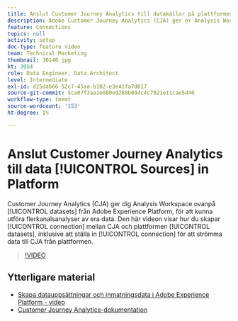 ```yaml
---
title: Anslut Customer Journey Analytics till datakällor på plattformen
description: Adobe Customer Journey Analytics (CJA) ger er Analysis Workspace ovanpå datauppsättningar från Adobe Experience Platform, så att ni kan göra flerkanalsanalyser av era data. I den här videon visas hur du skapar anslutningen mellan CJA och plattformsdatauppsättningarna, inklusive hur du ställer in anslutningen för att strömma pågående data till CJA från plattformen.
feature: Connections
topics: null
activity: setup
doc-type: feature video
team: Technical Marketing
thumbnail: 30140.jpg
kt: 3954
role: Data Engineer, Data Architect
level: Intermediate
exl-id: d25dab66-52c7-45aa-b102-e3e41fa7d017
source-git-commit: 5ca07f3aa1e080e9288b094c4c7921e11cae5d40
workflow-type: tm+mt
source-wordcount: '153'
ht-degree: 1%

---
```


# Anslut Customer Journey Analytics till data [!UICONTROL Sources] in Platform

Customer Journey Analytics (CJA) ger dig Analysis Workspace ovanpå [!UICONTROL datasets] från Adobe Experience Platform, för att kunna utföra flerkanalsanalyser av era data. Den här videon visar hur du skapar [!UICONTROL connection] mellan CJA och plattformen [!UICONTROL datasets], inklusive att ställa in [!UICONTROL connection] för att strömma data till CJA från plattformen.

>[!VIDEO](https://video.tv.adobe.com/v/30140/?quality=12&enable10seconds=on&speedcontrol=on)

## Ytterligare material

* [Skapa datauppsättningar och inmatningsdata i Adobe Experience Platform - video](https://experienceleague.adobe.com/docs/platform-learn/tutorials/data-ingestion/create-datasets-and-ingest-data.html)
* [Customer Journey Analytics-dokumentation](https://experienceleague.adobe.com/docs/analytics-platform/using/cja-landing.html)
